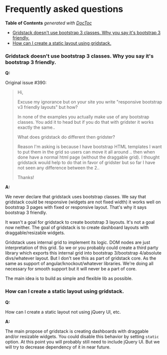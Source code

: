 Frequently asked questions
==========================

<!-- START doctoc generated TOC please keep comment here to allow auto update -->
<!-- DON'T EDIT THIS SECTION, INSTEAD RE-RUN doctoc TO UPDATE -->
**Table of Contents**  *generated with [DocToc](http://doctoc.herokuapp.com/)*

- [Gridstack doesn't use bootstrap 3 classes. Why you say it's bootstrap 3 friendly.](#gridstack-doesnt-use-bootstrap-3-classes-why-you-say-its-bootstrap-3-friendly)
- [How can I create a static layout using gridstack.](#how-can-i-create-a-static-layout-using-gridstack)

<!-- END doctoc generated TOC please keep comment here to allow auto update -->

### Gridstack doesn't use bootstrap 3 classes. Why you say it's bootstrap 3 friendly.

**Q:**

Original issue #390:

> Hi,
>
> Excuse my ignorance but on your site you write "responsive bootstrap v3 friendly layouts" but how?
>
> In none of the examples you actually make use of any bootstrap classes. You add it to head but if you do that with gridster it works exactly the same..
>
> What does gridstack do different then gridster?
>
> Reason I'm asking is because I have bootstrap HTML templates I want to put them in the grid so users can move it all around .. then when done have a normal html page (without the draggable grid). I thought gridstack would help to do that in favor of gridster but so far I have not seen any difference between the 2..
>
> Thanks!

**A:**

We never declare that gridstack uses bootstrap classes. We say that gridstack could be responsive (widgets are not fixed width) it works well on bootstrap 3 pages with fixed or responsive layout. That's why it says bootstrap 3 friendly.

It wasn't a goal for gridstack to create bootstrap 3 layouts. It's not a goal now neither. The goal of gridstack is to create dashboard layouts with draggable/resizable widgets.

Gridstack uses internal grid to implement its logic. DOM nodes are just interpretation of this grid. So we or you probably could create a third party library which exports this internal grid into bootstrap 3/bootstrap 4/absolute divs/whatever layout. But I don't see this as part of gridstack core. As the same as support of angular/knockout/whatever libraries. We're doing all necessary for smooth support but it will never be a part of core.

The main idea is to build as simple and flexible lib as possible.


### How can I create a static layout using gridstack.

**Q:**

How can I create a static layout not using jQuery UI, etc.

**A:**

The main propose of gridstack is creating dashboards with draggable and/or resizable widgets. You could disable this behavior by setting `static` option. At this point you will probably
still need to include jQuery UI. But we will try to decrease dependency of it in near future.

